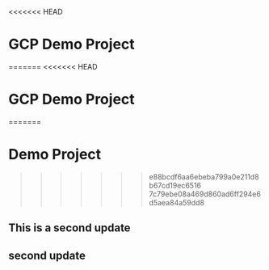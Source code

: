 <<<<<<< HEAD
# GCP Demo Project
=======
<<<<<<< HEAD
# GCP Demo Project
=======
# Demo Project
>>>>>>> e88bcdf6aa6ebeba799a0e211d8b67cd19ec6516
>>>>>>> 7c79ebe08a469d860ad6ff294e6d5aea84a59dd8
## This is a second update
## second update
